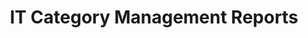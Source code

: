 ---
title: "IT Category Management Reports"
description: "Includes CM IT Key Performance Indicators (KPI) across agency, expiring awards and contracts, market landscape, price analysis, and spend channel analysis:
>> IT Agency Profile
>> GSA FAS acquisitions analytics - IT category"
url-link: "https://d2d.gsa.gov/report/it-category-management-reports"
type: "HTML"
gov-only: "true"
is-external: "true"
publication-date: "August 01, 2023"
reading-time: "5"
resource-type: "Tool"
filter: "market-intelligence"
audience: "contracts-acquisitions"
branded-offerings: "market-it-data-intelligence"
---